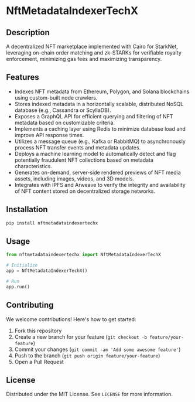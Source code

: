 # NftMetadataIndexerTechX

## Description

A decentralized NFT marketplace implemented with Cairo for StarkNet, leveraging on-chain order matching and zk-STARKs for verifiable royalty enforcement, minimizing gas fees and maximizing transparency.

## Features

- Indexes NFT metadata from Ethereum, Polygon, and Solana blockchains using custom-built node crawlers.
- Stores indexed metadata in a horizontally scalable, distributed NoSQL database (e.g., Cassandra or ScyllaDB).
- Exposes a GraphQL API for efficient querying and filtering of NFT metadata based on customizable criteria.
- Implements a caching layer using Redis to minimize database load and improve API response times.
- Utilizes a message queue (e.g., Kafka or RabbitMQ) to asynchronously process NFT transfer events and metadata updates.
- Deploys a machine learning model to automatically detect and flag potentially fraudulent NFT collections based on metadata characteristics.
- Generates on-demand, server-side rendered previews of NFT media assets, including images, videos, and 3D models.
- Integrates with IPFS and Arweave to verify the integrity and availability of NFT content stored on decentralized storage networks.
## Installation

```bash
pip install nftmetadataindexertechx
```

## Usage

```python
from nftmetadataindexertechx import NftMetadataIndexerTechX

# Initialize
app = NftMetadataIndexerTechX()

# Run
app.run()
```

## Contributing

We welcome contributions! Here's how to get started:

1. Fork this repository
2. Create a new branch for your feature (`git checkout -b feature/your-feature`)
3. Commit your changes (`git commit -am 'Add some awesome feature'`)
4. Push to the branch (`git push origin feature/your-feature`)
5. Open a Pull Request

## License

Distributed under the MIT License. See `LICENSE` for more information.

